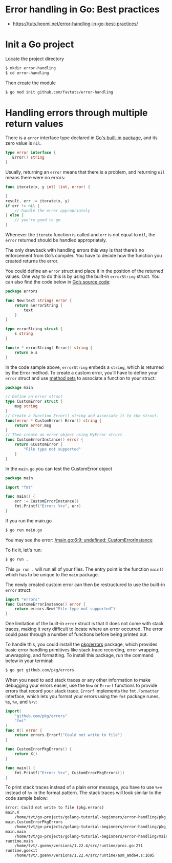 # Error handling in Go: Best practices 
* https://tuts.heomi.net/error-handling-in-go-best-practices/

# Init a Go project

Locate the project directory
```bash
$ mkdir error-handling
$ cd error-handling
```

Then create the module
```bash
$ go mod init github.com/favtuts/error-handling
```

# Handling errors through multiple return values

There is a `error` interface type declared in [Go's built-in package](https://pkg.go.dev/builtin@go1.19.2), and its zero value is `nil`.
```go
type error interface {
   Error() string
}
```
Usually, returning an `error` means that there is a problem, and returning `nil` means there were no errors:
```go
func iterate(x, y int) (int, error) {

}
result, err := iterate(x, y)
if err != nil {
    // handle the error appropriately
} else {
    // you're good to go
}
```
Whenever the `iterate` function is called and `err` is not equal to `nil`, the `error` returned should be handled appropriately.

The only drawback with handling errors this way is that there’s no enforcement from Go’s compiler. You have to decide how the function you created returns the error.

You could define an `error` struct and place it in the position of the returned values. One way to do this is by using the built-in `errorString` struct. You can also find the code below in [Go’s source code](https://go.dev/src/errors/errors.go):
```go
package errors

func New(text string) error {
    return &errorString {
        text
    }
}

type errorString struct {
    s string
}

func(e * errorString) Error() string {
    return e.s
}
```

In the code sample above, `errorString` embeds a `string`, which is returned by the Error method. To create a custom error, you’ll have to define your `error` struct and use [method sets](https://golang.org/ref/spec#Method_sets) to associate a function to your struct:
```go
package main

// Define an error struct
type CustomError struct {
    msg string
}
// Create a function Error() string and associate it to the struct.
func(error * CustomError) Error() string {
    return error.msg
}
// Then create an error object using MyError struct.
func CustomErrorInstance() error {
    return &CustomError {
        "File type not supported"
    }
}
```

In the `main.go` you can test the CustomError object
```go
package main

import "fmt"

func main() {
	err := CustomErrorInstance()
	fmt.Printf("Error: %+v", err)
}
```

If you run the main.go
```bash
$ go run main.go
```
You may see the error: [/main.go:6:9: undefined: CustomErrorInstance](https://stackoverflow.com/questions/28153203/undefined-function-declared-in-another-file)

To fix it, let's run:
```bash
$ go run .
```

This `go run .` will run all of your files. The entry point is the function `main()` which has to be unique to the `main` package.


The newly created custom error can then be restructured to use the built-in `error` struct:
```go
import "errors"
func CustomeErrorInstance() error {
    return errors.New("File type not supported")
}
```
One limitation of the built-in `error` struct is that it does not come with stack traces, making it very difficult to locate where an error occurred. The error could pass through a number of functions before being printed out.

To handle this, you could install the [pkg/errors](https://github.com/pkg/errors/blob/master/errors.go) package, which provides basic error handling primitives like stack trace recording, error wrapping, unwrapping, and formatting. To install this package, run the command below in your terminal:
```bash
$ go get github.com/pkg/errors
```

When you need to add stack traces or any other information to make debugging your errors easier, use the `New` or `Errorf` functions to provide errors that record your stack trace. `Errorf` implements the `fmt.Formatter` interface, which lets you format your errors using the `fmt` package runes, `%s`, `%v`, and `%+v`:
```go
import(
    "github.com/pkg/errors"
    "fmt"
)
func X() error {
    return errors.Errorf("Could not write to file")
}

func CustomErrorPkgErrors() {
    return X()
}

func main() {
    fmt.Printf("Error: %+v", CustomErrorPkgErrors())
}
```

To print stack traces instead of a plain error message, you have to use `%+v` instead of `%v` in the format pattern. The stack traces will look similar to the code sample below:
```bash
Error: Could not write to file (pkg.errors)
main.X
	/home/tvt/go-projects/golang-tutorial-beginners/error-handling/pkg_errors.go:8
main.CustomErrorPkgErrors
	/home/tvt/go-projects/golang-tutorial-beginners/error-handling/pkg_errors.go:12
main.main
	/home/tvt/go-projects/golang-tutorial-beginners/error-handling/main.go:8
runtime.main
	/home/tvt/.goenv/versions/1.22.4/src/runtime/proc.go:271
runtime.goexit
	/home/tvt/.goenv/versions/1.22.4/src/runtime/asm_amd64.s:1695
```